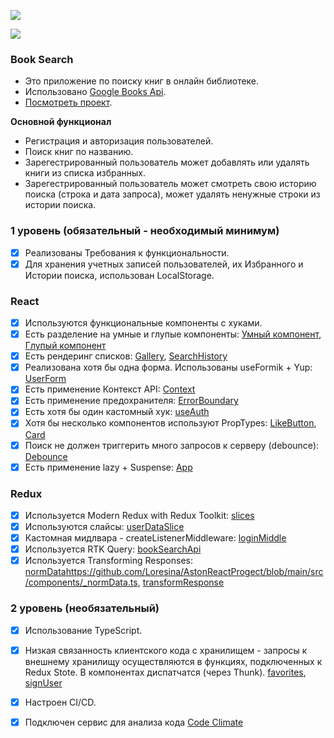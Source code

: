 <a href="https://github.com/Loresina/AstonReactProgect/actions"><img src="https://github.com/Loresina/AstonReactProgect/actions/workflows/cicd.yml/badge.svg" /></a>

<a href="https://codeclimate.com/github/Loresina/AstonReactProgect/maintainability"><img src="https://api.codeclimate.com/v1/badges/7ee0f3d964128a3116c9/maintainability" /></a>

### Book Search

* Это приложение по поиску книг в онлайн библиотеке.
* Использовано [Google Books Api](https://developers.google.com/books).
* [Посмотреть проект](https://aston-react-progect.vercel.app/).

**Основной функционал**

* Регистрация и авторизация пользователей.
* Поиск книг по названию.
* Зарегестрированный пользователь может добавлять или удалять книги из списка избранных.
* Зарегестрированный пользователь может смотреть свою историю поиска (строка и дата запроса),
может удалять ненужные строки из истории поиска.


### 1 уровень (обязательный - необходимый минимум)
- [x] Реализованы Требования к функциональности.
- [x] Для хранения учетных записей пользователей, их Избранного и Истории поиска, использован LocalStorage.

### React
- [x] Используются функциональные компоненты с хуками.
- [x] Есть разделение на умные и глупые компоненты: [Умный компонент](https://github.com/Loresina/AstonReactProgect/blob/main/src/components/pages/galleries/FavoritesGallery.tsx), [Глупый компонент](https://github.com/Loresina/AstonReactProgect/blob/main/src/components/separateComponents/Gallery.tsx)
- [x] Есть рендеринг списков: [Gallery](https://github.com/Loresina/AstonReactProgect/blob/main/src/components/separateComponents/Gallery.tsx),  [SearchHistory](https://github.com/Loresina/AstonReactProgect/blob/main/src/components/pages/SearchHistory.tsx)
- [x] Реализована хотя бы одна форма. Использованы useFormik + Yup: [UserForm](https://github.com/Loresina/AstonReactProgect/blob/main/src/components/separateComponents/UserForm.tsx)
- [x] Есть применение Контекст API: [Context](https://github.com/Loresina/AstonReactProgect/tree/main/src/context)
- [x] Есть применение предохранителя: [ErrorBoundary](https://github.com/Loresina/AstonReactProgect/blob/main/src/components/ErrorBoundary.tsx)
- [x] Есть хотя бы один кастомный хук: [useAuth](https://github.com/Loresina/AstonReactProgect/blob/main/src/hooks/useAuth.ts)
- [x] Хотя бы несколько компонентов используют PropTypes: [LikeButton](https://github.com/Loresina/AstonReactProgect/blob/main/src/components/separateComponents/LikeButton.tsx), [Card](https://github.com/Loresina/AstonReactProgect/blob/main/src/components/separateComponents/Card.tsx)
- [x] Поиск не должен триггерить много запросов к серверу (debounce): [Debounce](https://github.com/Loresina/AstonReactProgect/blob/main/src/hooks/useDebounce.ts)
- [x] Есть применение lazy + Suspense: [App](https://github.com/Loresina/AstonReactProgect/blob/main/src/App.tsx)

### Redux
- [x] Используется Modern Redux with Redux Toolkit: [slices](https://github.com/Loresina/AstonReactProgect/blob/main/src/slices/slices.ts)
- [x] Используются слайсы: [userDataSlice](https://github.com/Loresina/AstonReactProgect/blob/main/src/slices/usersDataSlice.ts)
- [x] Кастомная мидлвара - createListenerMiddleware: [loginMiddle](https://github.com/Loresina/AstonReactProgect/blob/main/src/slices/loginMiddle.ts)
- [x] Используется RTK Query: [bookSearchApi](https://github.com/Loresina/AstonReactProgect/blob/main/src/slices/bookSearchApi.ts)
- [x] Используется Transforming Responses: [normData]()https://github.com/Loresina/AstonReactProgect/blob/main/src/components/_normData.ts, [transformResponse](https://github.com/Loresina/AstonReactProgect/blob/main/src/slices/bookSearchApi.ts)

### 2 уровень (необязательный)
- [x] Использование TypeScript.
- [x] Низкая связанность клиентского кода с хранилищем - запросы к внешнему хранилищу осуществляются в функциях, подключенных к Redux Stote.
В компонентах диспатчатся (через Thunk). [favorites](https://github.com/Loresina/AstonReactProgect/tree/main/src/slices/favorites), [signUser](https://github.com/Loresina/AstonReactProgect/tree/main/src/slices/signUser)
- [x] Настроен CI/CD.
- [x] Подключен сервис для анализа кода [Code Climate](https://codeclimate.com/github/Loresina/AstonReactProgect/maintainability)


